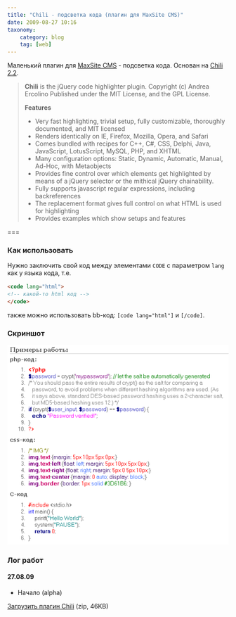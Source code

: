 ```yaml
---
title: "Chili - подсветка кода (плагин для MaxSite CMS)"
date: 2009-08-27 10:16
taxonomy:
    category: blog
    tag: [web]
---
```


Маленький плагин для [MaxSite CMS](http://max-3000.com/) - подсветка кода. Основан на [Chili 2.2](http://noteslog.com/chili/).

> **Chili** is the jQuery code highlighter plugin.
> Copyright (c) Andrea Ercolino
> Published under the MIT License, and the GPL License.
> 
> **Features**
> *   Very fast highlighting, trivial setup, fully customizable, thoroughly documented, and MIT licensed
> *   Renders identically on IE, Firefox, Mozilla, Opera, and Safari
> *   Comes bundled with recipes for C++, C#, CSS, Delphi, Java, JavaScript, LotusScript, MySQL, PHP, and XHTML
> *   Many configuration options: Static, Dynamic, Automatic, Manual, Ad-Hoc, with Metaobjects
> *   Provides fine control over which elements get highlighted by means of a jQuery selector or the mithical jQuery chainability.
> *   Fully supports javascript regular expressions, including backreferences
> *   The replacement format gives full control on what HTML is used for highlighting
> *   Provides examples which show setups and features

===

### Как использовать

Нужно заключить свой код между элементами `CODE` с параметром `lang` как у языка кода, т.е.

```html
<code lang="html">
<!-- какой-то html код -->
</code>
```

также можно использовать bb-код: `[code lang="html"]` и `[/code]`.

### Скриншот

![Chili - подсветка кода](chili_screenshot.png?lightbox)

### Лог работ
#### 27.08.09

*   Начало (alpha)

[Загрузить плагин Chili](chili-alpha.zip) (zip, 46KB)